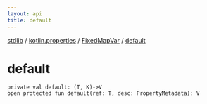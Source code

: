 ```yaml
---
layout: api
title: default
---
```

[stdlib](../../index.html) / [kotlin.properties](../index.html) / [FixedMapVar](index.html) / [default](default.html)

# default

```
private val default: (T, K)->V
open protected fun default(ref: T, desc: PropertyMetadata): V
```
